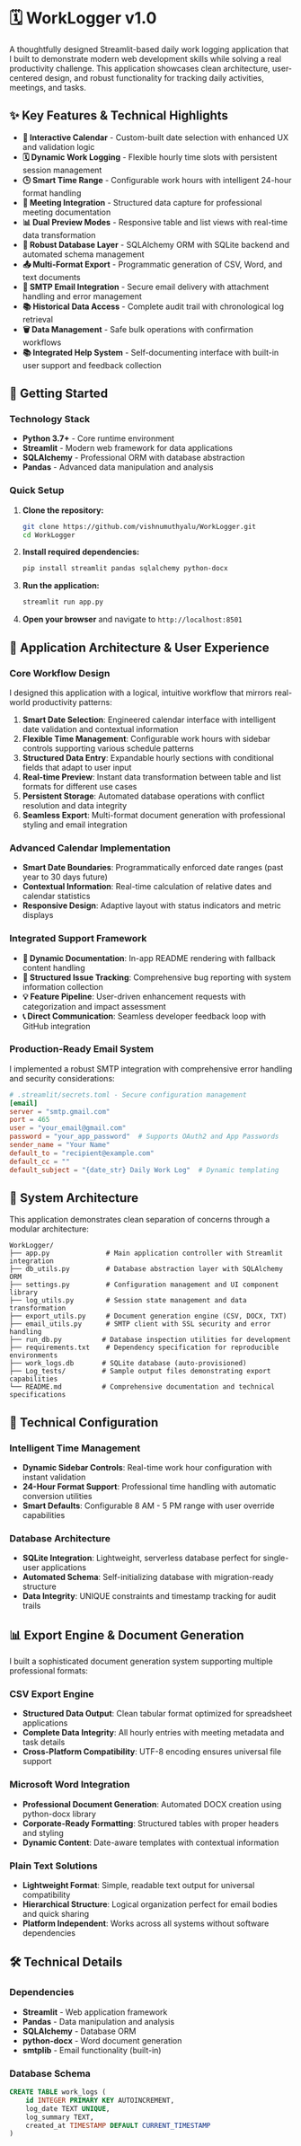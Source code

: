 # 🗓️ WorkLogger v1.0

A thoughtfully designed Streamlit-based daily work logging application that I built to demonstrate modern web development skills while solving a real productivity challenge. This application showcases clean architecture, user-centered design, and robust functionality for tracking daily activities, meetings, and tasks.

## ✨ Key Features & Technical Highlights

- **📅 Interactive Calendar** - Custom-built date selection with enhanced UX and validation logic
- **🗓️ Dynamic Work Logging** - Flexible hourly time slots with persistent session management
- **🕒 Smart Time Range** - Configurable work hours with intelligent 24-hour format handling
- **🤝 Meeting Integration** - Structured data capture for professional meeting documentation
- **📊 Dual Preview Modes** - Responsive table and list views with real-time data transformation
- **💾 Robust Database Layer** - SQLAlchemy ORM with SQLite backend and automated schema management
- **📤 Multi-Format Export** - Programmatic generation of CSV, Word, and text documents
- **📧 SMTP Email Integration** - Secure email delivery with attachment handling and error management
- **📚 Historical Data Access** - Complete audit trail with chronological log retrieval
- **🗑️ Data Management** - Safe bulk operations with confirmation workflows
- **📚 Integrated Help System** - Self-documenting interface with built-in user support and feedback collection

## 🚀 Getting Started

### Technology Stack
- **Python 3.7+** - Core runtime environment
- **Streamlit** - Modern web framework for data applications
- **SQLAlchemy** - Professional ORM with database abstraction
- **Pandas** - Advanced data manipulation and analysis

### Quick Setup

1. **Clone the repository:**
   ```bash
   git clone https://github.com/vishnumuthyalu/WorkLogger.git
   cd WorkLogger
   ```

2. **Install required dependencies:**
   ```bash
   pip install streamlit pandas sqlalchemy python-docx
   ```

3. **Run the application:**
   ```bash
   streamlit run app.py
   ```

4. **Open your browser** and navigate to `http://localhost:8501`

## 📖 Application Architecture & User Experience

### Core Workflow Design

I designed this application with a logical, intuitive workflow that mirrors real-world productivity patterns:

1. **Smart Date Selection**: Engineered calendar interface with intelligent date validation and contextual information
2. **Flexible Time Management**: Configurable work hours with sidebar controls supporting various schedule patterns
3. **Structured Data Entry**: Expandable hourly sections with conditional fields that adapt to user input
4. **Real-time Preview**: Instant data transformation between table and list formats for different use cases
5. **Persistent Storage**: Automated database operations with conflict resolution and data integrity
6. **Seamless Export**: Multi-format document generation with professional styling and email integration

### Advanced Calendar Implementation
- **Smart Date Boundaries**: Programmatically enforced date ranges (past year to 30 days future)
- **Contextual Information**: Real-time calculation of relative dates and calendar statistics
- **Responsive Design**: Adaptive layout with status indicators and metric displays

### Integrated Support Framework
- **📖 Dynamic Documentation**: In-app README rendering with fallback content handling
- **🐛 Structured Issue Tracking**: Comprehensive bug reporting with system information collection
- **💡 Feature Pipeline**: User-driven enhancement requests with categorization and impact assessment
- **📞 Direct Communication**: Seamless developer feedback loop with GitHub integration

### Production-Ready Email System

I implemented a robust SMTP integration with comprehensive error handling and security considerations:

```toml
# .streamlit/secrets.toml - Secure configuration management
[email]
server = "smtp.gmail.com"
port = 465
user = "your_email@gmail.com"
password = "your_app_password"  # Supports OAuth2 and App Passwords
sender_name = "Your Name"
default_to = "recipient@example.com"
default_cc = ""
default_subject = "{date_str} Daily Work Log"  # Dynamic templating
```

## 📁 System Architecture

This application demonstrates clean separation of concerns through a modular architecture:

```
WorkLogger/
├── app.py              # Main application controller with Streamlit integration
├── db_utils.py         # Database abstraction layer with SQLAlchemy ORM
├── settings.py         # Configuration management and UI component library
├── log_utils.py        # Session state management and data transformation
├── export_utils.py     # Document generation engine (CSV, DOCX, TXT)
├── email_utils.py      # SMTP client with SSL security and error handling
├── run_db.py          # Database inspection utilities for development
├── requirements.txt    # Dependency specification for reproducible environments
├── work_logs.db       # SQLite database (auto-provisioned)
├── Log_tests/         # Sample output files demonstrating export capabilities
└── README.md          # Comprehensive documentation and technical specifications
```

## 🔧 Technical Configuration

### Intelligent Time Management
- **Dynamic Sidebar Controls**: Real-time work hour configuration with instant validation
- **24-Hour Format Support**: Professional time handling with automatic conversion utilities
- **Smart Defaults**: Configurable 8 AM - 5 PM range with user override capabilities

### Database Architecture
- **SQLite Integration**: Lightweight, serverless database perfect for single-user applications
- **Automated Schema**: Self-initializing database with migration-ready structure
- **Data Integrity**: UNIQUE constraints and timestamp tracking for audit trails

## 📊 Export Engine & Document Generation

I built a sophisticated document generation system supporting multiple professional formats:

### CSV Export Engine
- **Structured Data Output**: Clean tabular format optimized for spreadsheet applications
- **Complete Data Integrity**: All hourly entries with meeting metadata and task details
- **Cross-Platform Compatibility**: UTF-8 encoding ensures universal file support

### Microsoft Word Integration
- **Professional Document Generation**: Automated DOCX creation using python-docx library
- **Corporate-Ready Formatting**: Structured tables with proper headers and styling
- **Dynamic Content**: Date-aware templates with contextual information

### Plain Text Solutions
- **Lightweight Format**: Simple, readable text output for universal compatibility
- **Hierarchical Structure**: Logical organization perfect for email bodies and quick sharing
- **Platform Independent**: Works across all systems without software dependencies

## 🛠️ Technical Details

### Dependencies
- **Streamlit** - Web application framework
- **Pandas** - Data manipulation and analysis
- **SQLAlchemy** - Database ORM
- **python-docx** - Word document generation
- **smtplib** - Email functionality (built-in)

### Database Schema
```sql
CREATE TABLE work_logs (
    id INTEGER PRIMARY KEY AUTOINCREMENT,
    log_date TEXT UNIQUE,
    log_summary TEXT,
    created_at TIMESTAMP DEFAULT CURRENT_TIMESTAMP
)







